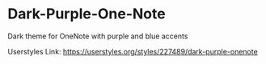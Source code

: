 # Dark-Purple-One-Note
Dark theme for OneNote with purple and blue accents

Userstyles Link:
https://userstyles.org/styles/227489/dark-purple-onenote
